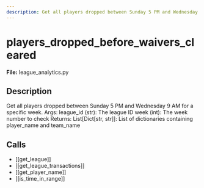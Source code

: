 ```yaml
---
description: Get all players dropped between Sunday 5 PM and Wednesday 9 AM for a specific week. Args: league_id (str): The league ID week (int): The week number to check Returns: List[Dict[str, str]]: List of dictionaries containing player_name and team_name
---
```


# players_dropped_before_waivers_cleared

**File:** league_analytics.py

## Description

Get all players dropped between Sunday 5 PM and Wednesday 9 AM for a specific week. Args: league_id (str): The league ID week (int): The week number to check Returns: List[Dict[str, str]]: List of dictionaries containing player_name and team_name

## Calls

- [[get_league]]
- [[get_league_transactions]]
- [[get_player_name]]
- [[is_time_in_range]]


